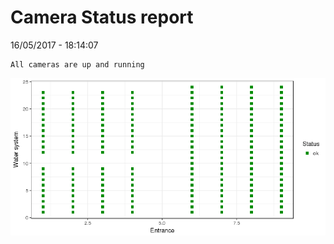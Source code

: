 Camera Status report
================
16/05/2017 - 18:14:07

    All cameras are up and running

![](camreport_files/figure-markdown_github/unnamed-chunk-2-1.png)
